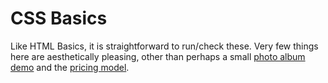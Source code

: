 # CSS Basics
Like HTML Basics, it is straightforward to run/check these. Very few things here are aesthetically pleasing, other than perhaps a small [photo album demo](07_assorted/photocodealong) and the [pricing model](10_pricingmodelcodealong).